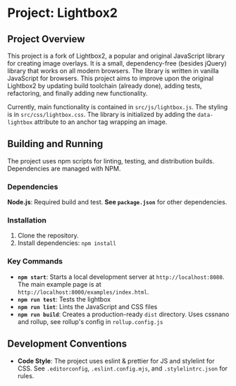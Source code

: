 # Project: Lightbox2

## Project Overview

This project is a fork of Lightbox2, a popular and original JavaScript library for creating image overlays. It is a small, dependency-free (besides jQuery) library that works on all modern browsers. The library is written in vanilla JavaScript for browsers. This project aims to improve upon the original Lightbox2 by updating build toolchain (already done), adding tests, refactoring, and finally adding new functionality.

Currently, main functionality is contained in `src/js/lightbox.js`. The styling is in `src/css/lightbox.css`. The library is initialized by adding the `data-lightbox` attribute to an anchor tag wrapping an image.

## Building and Running

The project uses npm scripts for linting, testing, and distribution builds. Dependencies are managed with NPM.

### Dependencies

**Node.js**: Required build and test.
**See `package.json`** for other dependencies.

### Installation

1.  Clone the repository.
2.  Install dependencies: `npm install`

### Key Commands

-   **`npm start`**: Starts a local development server at `http://localhost:8080`. The main example page is at `http://localhost:8000/examples/index.html`.
-   **`npm run test`**: Tests the lightbox
-   **`npm run lint`**: Lints the JavaScript and CSS files
-   **`npm run build`**: Creates a production-ready `dist` directory. Uses cssnano and rollup, see rollup's config in `rollup.config.js`

## Development Conventions

-   **Code Style**: The project uses eslint & prettier for JS and stylelint for CSS. See `.editorconfig`, `.eslint.config.mjs`, and `.stylelintrc.json` for rules.
